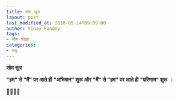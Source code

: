 ```yaml
---
title: सोम सूत्र
layout: post
last_modified_at: 2018-05-14T09:09:00
author: Vinay Pandey
tags:
- सोम संदेश
categories:
- लघु
---
```

**सोम सूत्र**

**"हम" से "मैं" पर आते ही**
**"अभिमान" शुरू** 
**और**
 **"मैं" से "हम" पर आते ही**
**"परिणाम" शुरू** ।

🙏🌷🌷🙏


